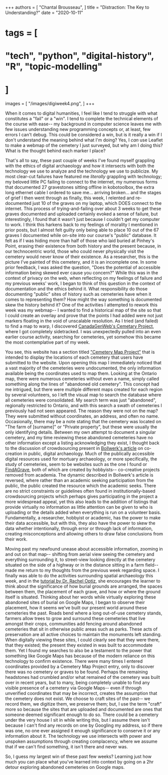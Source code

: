 +++
authors = [
    "Chantal Brousseau",
]
title = "Distraction: The Key to Understanding?"
date = "2020-10-11"
# tags = [
#     "tech", "python", "digital-history", "R", "topic-modelling"
# ]
images = [
"/images/digiweek4.png",
]
+++

When it comes to digital humanities, I feel like I tend to struggle with what constitutes a "fail" or a "win". I tend to complete the technical elements of the course with ease-- my background in computer science leaves me with few issues understanding new programming concepts or, at least, few errors I can't debug. This could be considered a win, but is it really a win if I don't understand the meaning behind what I'm doing? Yes, I *can* use Leaflet to make a webmap of the cemetery I just surveyed, but why am I doing this? What is the thought behind each marker I place?

That's all to say, these past couple of weeks I've found myself grappling with the ethics of digital archaeology and how it intersects with both the technology we use to analyze and the technology we use to publicize. My most clear-cut failures have featured me *literally* grappling with technology; my beloved little PC failing to connect to the internet, my numerous forms that documented 27 gravestones sitting offline in kobotoolbox, the extra long ethernet cable I ordered to save me... arriving broken... and the stages of grief I then went through as finally, this week, I relented and re-documented just 10 of the graves on my laptop, which DOES connect to the internet. This process of trying-and-failing over about 3 weeks to get these graves documented and uploaded certainly evoked a sense of failure, but interestingly, I found that it wasn't just because I couldn't get my computer to work. I think this harkens back to my feelings of morality I mentioned in prior posts, but I almost felt guilty only being able to place 10 out of the 67 graves I documented while on-site into our course's "public" database. It felt as if I was hiding more than half of those who laid buried at Pinhey's Point, erasing their existence from both history and the present because, in our technocentric world, those who could never physically visit the cemetery would never know of their existence. As a researcher, this is the picture I've painted of this cemetery, and it is an incomplete one. In some prior feedback, I was asked the question, "Does the potential of accessible information being skewed ever cause you concern?" While this was in the context of privacy on the web, when reflecting on my feelings of failure and my previous weeks' work, I began to think of this question in the context of documentation and the ethics behind it. What responsibility do those documenting "public" sites of history such as cemeteries have when it comes to representing them? How might the way something is documented skew the history behind it? One of the activities I attempted to rework this week was my webmap-- I wanted to find a historical map of the site so that I could create an overlay and prove that the points I had added were not just markers floating in the void of unscalable resolution. As I tried (and failed) to find a map to warp, I discovered [CanadaGenWeb's Cemetary Project](http://cemetery.canadagenweb.org/), where I got completely sidetracked. I was unexpectedly pulled into an even earlier course activity, searching for cemeteries, yet somehow this became the most contemplative part of my week.

You see, this website has a section titled ["Cemetery Map Project"](http://cemetery.canadagenweb.org/map/) that is intended to display the locations of each cemetery that users have submitted to the website. Upon opening this map I immediately noticed that a vast majority of the cemeteries were undocumented, the only information available being the coordinates used to map them. Looking at the Ontario map, there were numerous cemeteries without even a name, simply called something along the lines of "abandoned old cemetery". This concept had me intrigued, but there were multiple different maps created for each region by several volunteers, so I left the visual map to search the database where all cemeteries were consolidated. My search term was just "abandoned", regionally restricted to Ontario, and with this search a swath of cemeteries I previously had not seen appeared. The reason they were not on the map? They were submitted without coordinates, an address, and often no name. Occasionally, there may be a note stating that the cemetery was located on "The farm of [surname]" or "Private property", but these were usually the only identifying details. Between my own attempt to document a singular cemetery, and my time reviewing these abandoned cemeteries have no other information except a listing acknowledging they exist, I thought back to the discussion of crowdsourcing present in [Bollwerk's article](https://www.cambridge.org/core/journals/advances-in-archaeological-practice/article/cocreations-role-in-digital-public-archaeology/9213F22B1FA891D11262BE3F49376C0E) on co-creation in public, digital archaeology. Much of the publically accessible digital resources used for mortuary archaeology, or more specifically, the study of cemeteries, seem to be websites such as the one I found or [FindAGrave](https://www.findagrave.com/about), both of which are created by hobbyists-- co-creative projects removed from academia. The dynamic described in Bollwerk's article is reversed, where rather than an academic seeking participation from the public, the public created the resource which the academic seeks. There are no strict constraints or guidelines often found in institutionally-based crowdsourcing projects which perhaps gives participating in the project a more widespread appeal, yet this also leads to the addition of listings that provide virtually no information as little attention can be given to who is uploading or the details added when everything is run on a volunteer basis. Fundamentally, a researcher, hobbyist or academic, has the power to make their data accessible, but with this, they also have the power to skew the data whether intentionally, through error or through lack of information, creating misconceptions and allowing others to draw false conclusions from their work.

Moving past my newfound unease about accessible information, zooming in and out on that map-- shifting from aerial view seeing the cemetery and everything surrounding it, to street-view looking directly at the cemetery situated on the side of a highway or in the distance sitting in a farm field-- made me return to my thoughts from the previous week regarding space. I finally was able to do the activities surrounding spatial archaeology this week, and in the [tutorial by Dr. Rachel Optiz](https://hub.gke2.mybinder.org/user/ropitz-spatialarchaeology-in1w0kik/notebooks/linlithgow_spatial.ipynb), she encourages the learner to think about the significance of how burial grounds are arranged, the spaces between them, the placement of each grave, and how or where the ground itself is situated. Thinking about her words while virtually exploring these abandoned sites of burial on Google Maps, I began to observe their placement, how it seems we've built our present world around these cemeteries the past. Roads bend where a long out-of-use cemetery stands, farmers allow trees to grow and surround these cemeteries that live amongst their crops, communities add fencing around abandoned cemeteries that sit in otherwise public areas such as parks. These acts of preservation are all active choices to maintain the monuments left standing. When digitally viewing these sites, I could clearly see that they were there, that they existed; the present they existed in was built to accommodate them. Yet I found my searches to also be a testament to the power that something like Google Maps has because of the modern reliance on this technology to confirm existence. There were many times I entered coordinates provided by a Cemetery Map Project entry, only to discover there was no cemetery or graves to be found. Perhaps the remaining headstones had crumbled and/or what remained of the cemetery was built over in recent years, but to many, being completely unable to find any visible presence of a cemetery via Google Maps-- even if through unverified coordinates that may be incorrect, creates the assumption that the cemetery does not exist. We choose to craft sites of the past-- we record them, we digitize them, we preserve them; but, I use the term "craft" more so because the sites that are uploaded and documented are ones that someone deemed significant enough to do so. There could be a cemetery under the very house I sit in while writing this, but I assume there isn't because I can't find any records on one by Googling my address, so if there was one, no one ever assigned it enough significance to conserve it or any information about it. The technology we use intersects with power and unspoken assumptions through creating complacency, where we assume that if we can't find something, it isn't there and never was.

So, I guess my largest win of these past few weeks? Learning just how much you can place what you've learned into context by going on a 2hr detour exploring abandoned cemeteries on Google maps.
